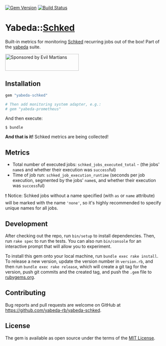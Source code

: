 [![Gem Version](https://badge.fury.io/rb/yabeda-schked.svg)](https://badge.fury.io/rb/yabeda-schked)
[![Build Status](https://github.com/yabeda-rb/yabeda-schked/actions/workflows/test.yml/badge.svg)](https://github.com/yabeda-rb/yabeda-schked/actions?query=branch%3Amaster)

# Yabeda::[Schked]

Built-in metrics for monitoring [Schked] recurring jobs out of the box! Part of the [yabeda] suite.

<a href="https://evilmartians.com/?utm_source=yabeda-schked&utm_campaign=project_page">
<img src="https://evilmartians.com/badges/sponsored-by-evil-martians.svg" alt="Sponsored by Evil Martians" width="236" height="54">
</a>

## Installation

```ruby
gem "yabeda-schked"

# Then add monitoring system adapter, e.g.:
# gem "yabeda-prometheus"
```

And then execute:

    $ bundle

**And that is it!** Schked metrics are being collected!

## Metrics

- Total number of executed jobs: `schked_jobs_executed_total` - (the jobs' `name`s and whether their execution was `success`ful)
- Time of job run: `schked_job_execution_runtime` (seconds per job execution, segmented by the jobs' `name`s, and whether their execution was `success`ful)

❗ Notice: Schked jobs without a name specified (with `as` or `name` attribute) will be marked with the name `'none'`, so it's highly recommended to specify unique names for all jobs.

## Development

After checking out the repo, run `bin/setup` to install dependencies. Then, run `rake spec` to run the tests. You can also run `bin/console` for an interactive prompt that will allow you to experiment.

To install this gem onto your local machine, run `bundle exec rake install`. To release a new version, update the version number in `version.rb`, and then run `bundle exec rake release`, which will create a git tag for the version, push git commits and the created tag, and push the `.gem` file to [rubygems.org](https://rubygems.org).

## Contributing

Bug reports and pull requests are welcome on GitHub at https://github.com/yabeda-rb/yabeda-schked.

## License

The gem is available as open source under the terms of the [MIT License](https://opensource.org/licenses/MIT).



[Schked]: https://github.com/bibendi/schked "Framework agnostic Rufus-scheduler wrapper to run recurring jobs"
[yabeda]: https://github.com/yabeda-rb/yabeda
